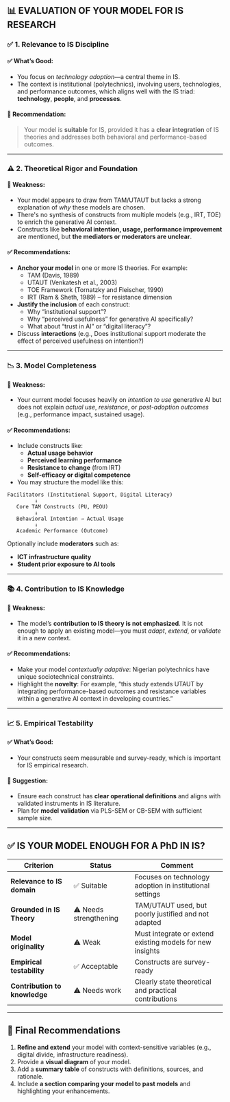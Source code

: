 

## 📊 EVALUATION OF YOUR MODEL FOR IS RESEARCH

### ✅ **1. Relevance to IS Discipline**

#### ✅ What’s Good:
- You focus on *technology adoption*—a central theme in IS.
- The context is institutional (polytechnics), involving users, technologies, and performance outcomes, which aligns well with the IS triad: **technology**, **people**, and **processes**.

#### 📌 Recommendation:
> Your model is **suitable** for IS, provided it has a **clear integration** of IS theories and addresses both behavioral and performance-based outcomes.

---

### ⚠️ **2. Theoretical Rigor and Foundation**

#### 🔎 Weakness:
- Your model appears to draw from TAM/UTAUT but lacks a strong explanation of *why* these models are chosen.
- There's no synthesis of constructs from multiple models (e.g., IRT, TOE) to enrich the generative AI context.
- Constructs like **behavioral intention, usage, performance improvement** are mentioned, but **the mediators or moderators are unclear**.

#### ✅ Recommendations:
- **Anchor your model** in one or more IS theories. For example:
  - TAM (Davis, 1989)
  - UTAUT (Venkatesh et al., 2003)
  - TOE Framework (Tornatzky and Fleischer, 1990)
  - IRT (Ram & Sheth, 1989) – for resistance dimension
- **Justify the inclusion** of each construct:
  - Why “institutional support”?
  - Why “perceived usefulness” for generative AI specifically?
  - What about “trust in AI” or “digital literacy”?
- Discuss **interactions** (e.g., Does institutional support moderate the effect of perceived usefulness on intention?)

---

### 📉 **3. Model Completeness**

#### 🔎 Weakness:
- Your current model focuses heavily on *intention to use* generative AI but does not explain *actual use*, *resistance*, or *post-adoption outcomes* (e.g., performance impact, sustained usage).

#### ✅ Recommendations:
- Include constructs like:
  - **Actual usage behavior**
  - **Perceived learning performance**
  - **Resistance to change** (from IRT)
  - **Self-efficacy or digital competence**
- You may structure the model like this:

```text
Facilitators (Institutional Support, Digital Literacy)
         ↓
   Core TAM Constructs (PU, PEOU)
         ↓
   Behavioral Intention → Actual Usage
         ↓
   Academic Performance (Outcome)
```

Optionally include **moderators** such as:
- **ICT infrastructure quality**
- **Student prior exposure to AI tools**

---

### 📚 **4. Contribution to IS Knowledge**

#### 🔎 Weakness:
- The model’s **contribution to IS theory is not emphasized**. It is not enough to apply an existing model—you must *adapt*, *extend*, or *validate* it in a new context.

#### ✅ Recommendations:
- Make your model *contextually adaptive*: Nigerian polytechnics have unique sociotechnical constraints.
- Highlight the **novelty**: For example, “this study extends UTAUT by integrating performance-based outcomes and resistance variables within a generative AI context in developing countries.”

---

### 📈 **5. Empirical Testability**

#### ✅ What’s Good:
- Your constructs seem measurable and survey-ready, which is important for IS empirical research.

#### 📌 Suggestion:
- Ensure each construct has **clear operational definitions** and aligns with validated instruments in IS literature.
- Plan for **model validation** via PLS-SEM or CB-SEM with sufficient sample size.

---

## ✅ IS YOUR MODEL ENOUGH FOR A PhD IN IS?

| Criterion                          | Status               | Comment |
|-----------------------------------|----------------------|---------|
| **Relevance to IS domain**        | ✅ Suitable           | Focuses on technology adoption in institutional settings |
| **Grounded in IS Theory**         | ⚠️ Needs strengthening | TAM/UTAUT used, but poorly justified and not adapted |
| **Model originality**             | ⚠️ Weak               | Must integrate or extend existing models for new insights |
| **Empirical testability**         | ✅ Acceptable         | Constructs are survey-ready |
| **Contribution to knowledge**     | ⚠️ Needs work         | Clearly state theoretical and practical contributions |

---

## 🎯 Final Recommendations

1. **Refine and extend** your model with context-sensitive variables (e.g., digital divide, infrastructure readiness).
2. Provide a **visual diagram** of your model.
3. Add a **summary table** of constructs with definitions, sources, and rationale.
4. Include **a section comparing your model to past models** and highlighting your enhancements.
